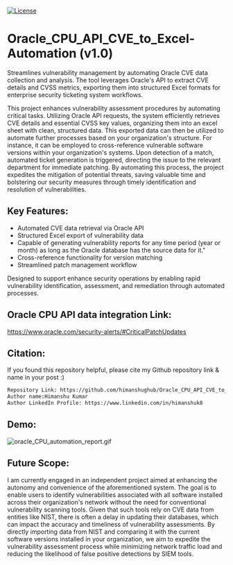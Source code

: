 [![License](https://img.shields.io/badge/License-GPL--3.0-blue)](https://github.com/himanshughub/Oracle_CPU_API_CVE_to_Excel-Automation/blob/main/LICENSE)

# Oracle_CPU_API_CVE_to_Excel-Automation (v1.0)
Streamlines vulnerability management by automating Oracle CVE data collection and analysis. The tool leverages Oracle's API to extract CVE details and CVSS metrics, exporting them into structured Excel formats for enterprise security ticketing system workflows.

This project enhances vulnerability assessment procedures by automating critical tasks. Utilizing Oracle API requests, the system efficiently retrieves CVE details and essential CVSS key values, organizing them into an excel sheet with clean, structured data. This exported data can then be utilized to automate further processes based on your organization's structure. For instance, it can be employed to cross-reference vulnerable software versions within your organization's systems. Upon detection of a match, automated ticket generation is triggered, directing the issue to the relevant department for immediate patching. By automating this process, the project expedites the mitigation of potential threats, saving valuable time and bolstering our security measures through timely identification and resolution of vulnerabilities.

## Key Features:
- Automated CVE data retrieval via Oracle API
- Structured Excel export of vulnerability data
- Capable of generating vulnerability reports for any time period (year or month) as long as the Oracle database has the source data for it."
- Cross-reference functionality for version matching
- Streamlined patch management workflow

Designed to support enhance security operations by enabling rapid vulnerability identification, assessment, and remediation through automated processes.

## Oracle CPU API data integration Link:
https://www.oracle.com/security-alerts/#CriticalPatchUpdates

## Citation:
If you found this repository helpful, please cite my Github repository link & name in your post :)
```bash
Repository Link: https://github.com/himanshughub/Oracle_CPU_API_CVE_to_Excel-Automation/
Author name:Himanshu Kumar
Author LinkedIn Profile: https://www.linkedin.com/in/himanshuk8
```

## Demo:
![oracle_CPU_automation_report.gif](https://github.com/himanshughub/Oracle_CPU_API_CVE_to_Excel-Automation/blob/main/oracle_CPU_automation_report.gif)

## Future Scope:
I am currently engaged in an independent project aimed at enhancing the autonomy and convenience of the aforementioned system. The goal is to enable users to identify vulnerabilities associated with all software installed across their organization's network without the need for conventional vulnerability scanning tools. Given that such tools rely on CVE data from entities like NIST, there is often a delay in updating their databases, which can impact the accuracy and timeliness of vulnerability assessments. By directly importing data from NIST and comparing it with the current software versions installed in your organization, we aim to expedite the vulnerability assessment process while minimizing network traffic load and reducing the likelihood of false positive detections by SIEM tools.
